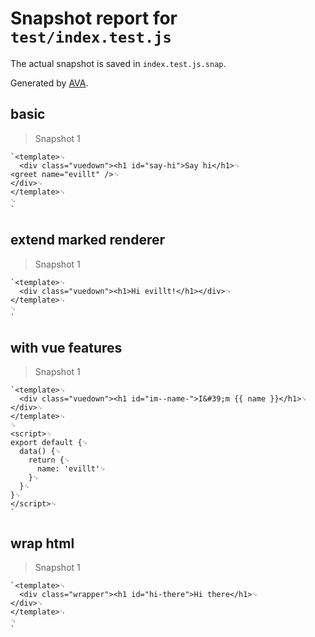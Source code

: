 # Snapshot report for `test/index.test.js`

The actual snapshot is saved in `index.test.js.snap`.

Generated by [AVA](https://ava.li).

## basic

> Snapshot 1

    `<template>␊
      <div class="vuedown"><h1 id="say-hi">Say hi</h1>␊
    <greet name="evillt" />␊
    </div>␊
    </template>␊
    ␊
    `

## extend marked renderer

> Snapshot 1

    `<template>␊
      <div class="vuedown"><h1>Hi evillt!</h1></div>␊
    </template>␊
    ␊
    `

## with vue features

> Snapshot 1

    `<template>␊
      <div class="vuedown"><h1 id="im--name-">I&#39;m {{ name }}</h1>␊
    </div>␊
    </template>␊
    ␊
    <script>␊
    export default {␊
      data() {␊
        return {␊
          name: 'evillt'␊
        }␊
      }␊
    }␊
    </script>␊
    `

## wrap html

> Snapshot 1

    `<template>␊
      <div class="wrapper"><h1 id="hi-there">Hi there</h1>␊
    </div>␊
    </template>␊
    ␊
    `
